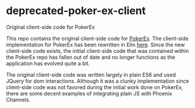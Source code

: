 # deprecated-poker-ex-client
Original client-side code for PokerEx

This repo contains the original client-side code for [PokerEx](https://github.com/zkayser/poker_ex). The client-side implementation for PokerEx has been rewritten in Elm [here](https://github.com/zkayser/pokerex_client). Since the new client-side code exists, the initial client-side code that was contained within the PokerEx repo has fallen out of date and no longer functions as the application has evolved quite a bit. 

The original client-side code was written largely in plain ES6 and used JQuery for dom interactions. Although it was a clunky implementation since client-side code was not favored during the initial work done on PokerEx, there are some decent examples of integrating plain JS with Phoenix Channels.
